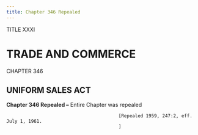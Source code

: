```yaml
---
title: Chapter 346 Repealed
---
```


TITLE XXXI
                                             
TRADE AND COMMERCE
==================

CHAPTER 346
                                             
UNIFORM SALES ACT
-----------------

**Chapter 346 Repealed –** Entire Chapter was repealed


                                             [Repealed 1959, 247:2, eff. July 1, 1961.
                                             ]

